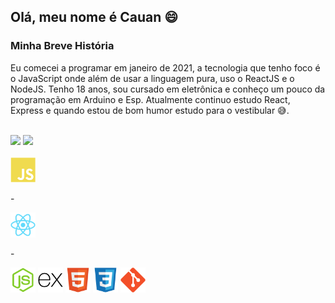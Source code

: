 <h2> Olá, meu nome é Cauan 😄  </h2>

<h3> Minha Breve História </h3>

<p> 
  Eu comecei a programar em janeiro de 2021, a tecnologia que tenho foco é o JavaScript onde além de usar a linguagem pura, uso o ReactJS e o NodeJS. Tenho 18 anos, sou cursado em eletrônica e conheço um pouco da programação em Arduino e Esp. Atualmente continuo estudo React, Express e quando estou de bom humor estudo para o vestibular 😅.
</p>

<br/>

<div>
<img src="https://github-readme-stats.vercel.app/api?username=CauanFelipeTavares&show_icons=true&theme=github_dark" height="200px") </img>
<img src="https://github-readme-stats.vercel.app/api/top-langs/?username=CauanFelipeTavares&layout=compact&theme=github_dark" height="200px") </img>
</div>

<br/>

<div>
<img alt="JS" height="40" width="40" src="https://raw.githubusercontent.com/devicons/devicon/master/icons/javascript/javascript-plain.svg">
  <p> - </p>
<img alt="REACT" height="40" width="40" src="https://raw.githubusercontent.com/devicons/devicon/master/icons/react/react-original.svg">
  <p> - </p>
<img alt="NODE" height="40" width="40" src="https://raw.githubusercontent.com/devicons/devicon/master/icons/nodejs/nodejs-original.svg">
<img alt="EXPRESS" height="40" width="40" src="https://raw.githubusercontent.com/devicons/devicon/master/icons/express/express-original.svg">
<img alt="HTML" height="40" width="40" src="https://raw.githubusercontent.com/devicons/devicon/master/icons/html5/html5-original.svg">
<img alt="CSS" height="40" width="40" src="https://raw.githubusercontent.com/devicons/devicon/master/icons/css3/css3-original.svg">
<img alt="GIT" height="40" width="40" src="https://raw.githubusercontent.com/devicons/devicon/master/icons/git/git-original.svg">
</div>

